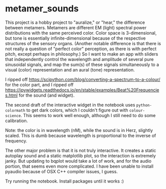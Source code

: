 # metamer_sounds
This project is a hobby project to "auralize," or "hear," the difference between metamers. 
Metamers are different EM (light) spectral power distributions with the same perceived color.
Color space is 3-dimensional, but tone is essentially infinite-dimensional because of the respective structures of the sensory organs.
(Another notable difference is that there is not really a question of "perfect color" perception, as there is with perfect pitch, except perhaps in philosophy.)
So I want to make an app with sliders that independently control the wavelength and amplitude of several pure sinusoidal signals,
and map the sum(s) of these signals simultaneously to a visual (color) representation and an aural (tone) representation.

I ripped off https://scipython.com/blog/converting-a-spectrum-to-a-colour/ for the color part, and I ripped off https://ipywidgets.readthedocs.io/en/stable/examples/Beat%20Frequencies.html for the sound (and widget).

The second draft of the interactive widget in the notebook uses `python-colormath` to get dark colors, which
I couldn't figure out with `colour-science`. This seems to work well enough, although
I still need to do some calibration.

Note: the color is in wavelength (nM), while the sound is in Herz, slightly scaled. 
This is dumb because wavelength is proportional to the inverse of frequency. 

The other major problem is that it is not truly interactive. It creates a static autoplay sound and a static matplotlib plot, 
so the interaction is extremely janky. But updating to bqplot would take a lot of work, and for the audio portion, that
seems even more complicated. I have been unable to install pyaudio because of OSX C++ compiler issues, I guess.

Try running the notebook. Install packages until it works :)
